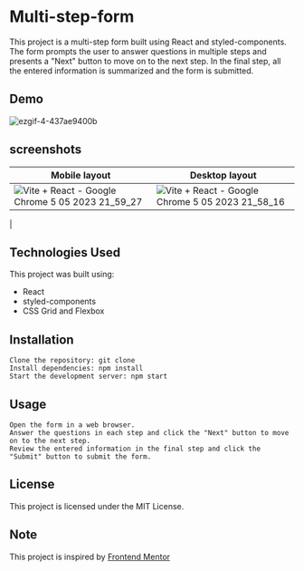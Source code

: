 # Multi-step-form

This project is a multi-step form built using React and styled-components. The form prompts the user to answer questions in multiple steps and presents a "Next" button to move on to the next step. In the final step, all the entered information is summarized and the form is submitted.

## Demo

![ezgif-4-437ae9400b](https://user-images.githubusercontent.com/73611059/236548386-16286d11-622a-49ec-981a-07f54b234122.gif)

## screenshots

| Mobile layout                                                                       | Desktop layout                                                                        |
| ----------------------------------------------------------------------------------- | ------------------------------------------------------------------------------------- |
| ![Vite + React - Google Chrome 5 05 2023 21_59_27](https://user-images.githubusercontent.com/73611059/236546215-bd6efb5c-776f-4023-a3b0-104ba5b8bc02.png)| ![Vite + React - Google Chrome 5 05 2023 21_58_16](https://user-images.githubusercontent.com/73611059/236546639-08e6bc53-3061-4ad6-a2a9-fdd46f2ca7cd.png)
|


## Technologies Used

This project was built using:
- React
- styled-components
- CSS Grid and Flexbox

## Installation
    Clone the repository: git clone
    Install dependencies: npm install
    Start the development server: npm start
## Usage
    Open the form in a web browser.
    Answer the questions in each step and click the "Next" button to move on to the next step.
    Review the entered information in the final step and click the "Submit" button to submit the form.
    
## License
 This project is licensed under the MIT License. 
 
 ## Note
  This project is inspired by [Frontend Mentor](https://www.frontendmentor.io/home)
